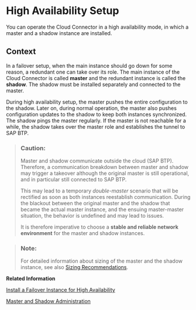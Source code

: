 <!-- loio2f9250b0e6ac488286266461a82518e8 -->

# High Availability Setup

You can operate the Cloud Connector in a high availability mode, in which a master and a shadow instance are installed.



## Context

In a failover setup, when the main instance should go down for some reason, a redundant one can take over its role. The main instance of the Cloud Connector is called **master** and the redundant instance is called the **shadow**. The shadow must be installed separately and connected to the master.

During high availability setup, the master pushes the entire configuration to the shadow. Later on, during normal operation, the master also pushes configuration updates to the shadow to keep both instances synchronized. The shadow pings the master regularly. If the master is not reachable for a while, the shadow takes over the master role and establishes the tunnel to SAP BTP.

> ### Caution:  
> Master and shadow communicate outside the cloud \(SAP BTP\). Therefore, a communication breakdown between master and shadow may trigger a takeover although the original master is still operational, and in particular still connected to SAP BTP.
> 
> This may lead to a temporary *double-master* scenario that will be rectified as soon as both instances reestablish communication. During the blackout between the original master and the shadow that became the actual master instance, and the ensuing master-master situation, the behavior is undefined and may lead to issues.
> 
> It is therefore imperative to choose a **stable and reliable network environment** for the master and shadow instances.

> ### Note:  
> For detailed information about sizing of the master and the shadow instance, see also [Sizing Recommendations](sizing-recommendations-f008494.md).

**Related Information**  


[Install a Failover Instance for High Availability](install-a-failover-instance-for-high-availability-c697705.md "Install a redundant Cloud Connector instance (shadow instance) that monitors the main instance.")

[Master and Shadow Administration](master-and-shadow-administration-7f57de1.md "Manage the Cloud Connector master and shadow instances in a high availability setup.")

